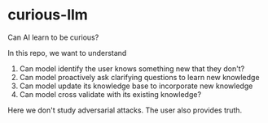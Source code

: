 # curious-llm
Can AI learn to be curious?

In this repo, we want to understand
1. Can model identify the user knows something new that they don't?
2. Can model proactively ask clarifying questions to learn new knowledge
3. Can model update its knowledge base to incorporate new knowledge
4. Can model cross validate with its existing knowledge?

Here we don't study adversarial attacks. The user also provides truth.